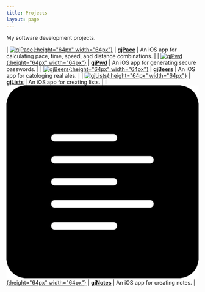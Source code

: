 ```yaml
---
title: Projects
layout: page
---
```


My software development projects.

| [![gjPace](/images/gjPace-icon.png){:height="64px" width="64px"}](/gjPace) | [**gjPace**](/gjPace) | An iOS app for calculating pace, time, speed, and distance combinations. |
| [![gjPwd](/images/gjPwd-icon.png){:height="64px" width="64px"}](/gjPwd) | [**gjPwd**](/gjPwd) | An iOS app for generating secure passwords. |
| [![gjBeers](/images/gjBeers-icon.png){:height="64px" width="64px"}](/gjBeers) | [**gjBeers**](/gjBeers) | An iOS app for catologing real ales. |
| [![gjLists](/images/gjLists-icon.png){:height="64px" width="64px"}](/gjLists) | [**gjLists**](/gjLists) | An iOS app for creating lists. |
| [![gjNotes](/images/gjNotes-icon.png){:height="64px" width="64px"}](/gjNotes) | [**gjNotes**](/gjNotes) | An iOS app for creating notes. |